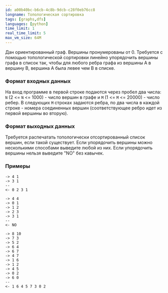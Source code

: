 ```yaml
---
id: a00b40bc-b6cb-4c8b-9dcb-c28f0eb76cc8
longname: Топологическая сортировка
tags: [graphs,dfs]
languages: [python]
time_limit: 1
real_time_limit: 5
max_vm_size: 64M
---
```



Дан ориентированный граф. Вершины пронумерованы от 0. Требуется с помощью топологической сортировки линейно упорядочить вершины графа в список так, чтобы для любого ребра графа из вершины A в вершину B, вершина A была левее чем B в списке.

### Формат входных данных

На вход программе в первой строке подаются через пробел два числа: `N` (2 <= `N` <= 1000) - число вершин в графе и `M` (1 <= `M` <= 20000) - число ребер. В следующих `M` строках задаются ребра, по два числа в каждой строке - номера соединенных вершин (соответствующее ребро идет из первой вершины во вторую).

### Формат выходных данных


Требуется распечатать топологически отсортированный список вершин, если такой существует. Если упорядочить вершины можно несколькими способами выведите любой из них. Если упорядочить вершины нельзя выведите "NO" без кавычек.

### Примеры

```
-> 4 1
-> 3 1
--
<- 0 2 3 1
```

```
-> 4 4
-> 0 1
-> 1 2
-> 2 3
-> 3 1
--
<- NO
```

```
-> 8 10
-> 7 3
-> 5 2
-> 6 4
-> 6 7
-> 4 7
-> 1 6
-> 1 2
-> 4 5
-> 0 2
-> 6 0
--
<- 1 6 4 5 7 3 0 2
```
